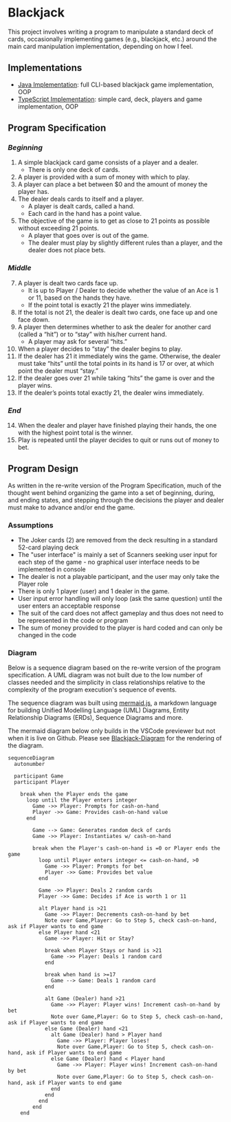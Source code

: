 # Blackjack

This project involves writing a program to manipulate a standard deck of cards, occasionally implementing games (e.g., blackjack, etc.) around the main card manipulation implementation, depending on how I feel.

## Implementations

- [Java Implementation](./java/README.md): full CLI-based blackjack game implementation, OOP
- [TypeScript Implementation](./typescript/README.md): simple card, deck, players and game implementation, OOP

## Program Specification

### _Beginning_

1. A simple blackjack card game consists of a player and a dealer.
   - There is only one deck of cards.
2. A player is provided with a sum of money with which to play.
3. A player can place a bet between $0 and the amount of money the player has.
4. The dealer deals cards to itself and a player.
   - A player is dealt cards, called a hand.
   - Each card in the hand has a point value.
5. The objective of the game is to get as close to 21 points as possible without exceeding 21 points.
   - A player that goes over is out of the game.
   - The dealer must play by slightly different rules than a player, and the dealer does not place bets.

### _Middle_

7. A player is dealt two cards face up.
   - It is up to Player / Dealer to decide whether the value of an Ace is 1 or 11, based on the hands they have.
   - If the point total is exactly 21 the player wins immediately.
8. If the total is not 21, the dealer is dealt two cards, one face up and one face down.
9. A player then determines whether to ask the dealer for another card (called a “hit”) or to “stay” with his/her current hand.
   - A player may ask for several “hits.”
10. When a player decides to “stay” the dealer begins to play.
11. If the dealer has 21 it immediately wins the game. Otherwise, the dealer must take “hits” until the total points in its hand is 17 or over, at which point the dealer must “stay.”
12. If the dealer goes over 21 while taking “hits” the game is over and the player wins.
13. If the dealer’s points total exactly 21, the dealer wins immediately.

### _End_

14. When the dealer and player have finished playing their hands, the one with the highest point total is the winner.
15. Play is repeated until the player decides to quit or runs out of money to bet.

## Program Design

As written in the re-write version of the Program Specification, much of the thought went behind organizing the game into a set of beginning, during, and ending states, and stepping through the decisions the player and dealer must make to advance and/or end the game.

### Assumptions

- The Joker cards (2) are removed from the deck resulting in a standard 52-card playing deck
- The "user interface" is mainly a set of Scanners seeking user input for each step of the game - no graphical user interface needs to be implemented in console
- The dealer is not a playable participant, and the user may only take the Player role
- There is only 1 player (user) and 1 dealer in the game.
- User input error handling will only loop (ask the same question) until the user enters an acceptable response
- The suit of the card does not affect gameplay and thus does not need to be represented in the code or program
- The sum of money provided to the player is hard coded and can only be changed in the code

### Diagram

Below is a sequence diagram based on the re-write version of the program specification. A UML diagram was not built due to the low number of classes needed and the simplicity in class relationships relative to the complexity of the program execution's sequence of events.

The sequence diagram was built using [mermaid.js](https://mermaid-js.github.io/mermaid/#/), a markdown language for building Unified Modelling Language (UML) Diagrams, Entity Relationship Diagrams (ERDs), Sequence Diagrams and more.

The mermaid diagram below only builds in the VSCode previewer but not when it is live on Github. Please see [Blackjack-Diagram](Blackjack-Diagram.PNG) for the rendering of the diagram.

```mermaid
sequenceDiagram
  autonumber

  participant Game
  participant Player

    break when the Player ends the game
      loop until the Player enters integer
        Game ->> Player: Prompts for cash-on-hand
        Player ->> Game: Provides cash-on-hand value
      end

        Game --> Game: Generates random deck of cards
        Game ->> Player: Instantiates w/ cash-on-hand

        break when the Player's cash-on-hand is =0 or Player ends the game
          loop until Player enters integer <= cash-on-hand, >0
            Game ->> Player: Prompts for bet
            Player ->> Game: Provides bet value
          end

          Game ->> Player: Deals 2 random cards
          Player ->> Game: Decides if Ace is worth 1 or 11

          alt Player hand is >21
            Game ->> Player: Decrements cash-on-hand by bet
            Note over Game,Player: Go to Step 5, check cash-on-hand, ask if Player wants to end game
          else Player hand <21
            Game ->> Player: Hit or Stay?

            break when Player Stays or hand is >21
              Game ->> Player: Deals 1 random card
            end

            break when hand is >=17
              Game --> Game: Deals 1 random card
            end

            alt Game (Dealer) hand >21
              Game ->> Player: Player wins! Increment cash-on-hand by bet
              Note over Game,Player: Go to Step 5, check cash-on-hand, ask if Player wants to end game
            else Game (Dealer) hand <21
              alt Game (Dealer) hand > Player hand
                Game ->> Player: Player loses!
                Note over Game,Player: Go to Step 5, check cash-on-hand, ask if Player wants to end game
              else Game (Dealer) hand < Player hand
                Game ->> Player: Player wins! Increment cash-on-hand by bet
                Note over Game,Player: Go to Step 5, check cash-on-hand, ask if Player wants to end game
              end
            end
          end
        end
    end
```
